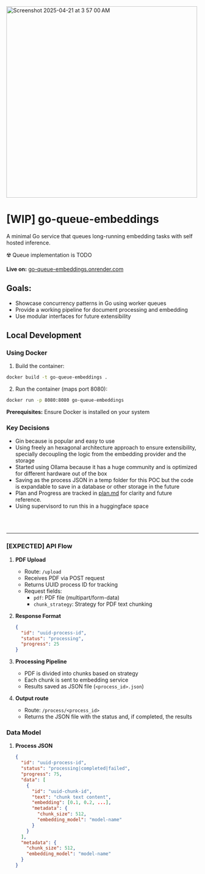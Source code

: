 <img width="500" alt="Screenshot 2025-04-21 at 3 57 00 AM" src="https://github.com/user-attachments/assets/55ae783c-01cc-4336-8204-2289dc5c3358" />

# [WIP] go-queue-embeddings
A minimal Go service that queues long-running embedding tasks with self hosted inference. 

☢️ Queue implementation is TODO

**Live on:**
[go-queue-embeddings.onrender.com
](https://go-queue-embeddings.onrender.com/)

## Goals:
- Showcase concurrency patterns in Go using worker queues
- Provide a working pipeline for document processing and embedding
- Use modular interfaces for future extensibility

## Local Development

### Using Docker

1. Build the container:
```bash
docker build -t go-queue-embeddings .
```

2. Run the container (maps port 8080):
```bash
docker run -p 8080:8080 go-queue-embeddings
```

**Prerequisites:** Ensure Docker is installed on your system

### Key Decisions
- Gin because is popular and easy to use
- Using freely an hexagonal architecture approach to ensure extensibility, specially decoupling the logic from the embedding provider and the storage
- Started using Ollama because it has a huge community and is optimized for different hardware out of the box
- Saving as the process JSON in a temp folder for this POC but the code is expandable to save in a database or other storage in the future
- Plan and Progress are tracked in [plan.md](plan.md) for clarity and future reference.
- Using supervisord to run this in a huggingface space

<br />
<br />

******

### [EXPECTED] API Flow
1. **PDF Upload**
   - Route: `/upload`
   - Receives PDF via POST request
   - Returns UUID process ID for tracking
   - Request fields:
     - `pdf`: PDF file (multipart/form-data)
     - `chunk_strategy`: Strategy for PDF text chunking

2. **Response Format**
   ```json
   {
     "id": "uuid-process-id",
     "status": "processing",
     "progress": 25
   }
   ```

3. **Processing Pipeline**
   - PDF is divided into chunks based on strategy
   - Each chunk is sent to embedding service
   - Results saved as JSON file (`<process_id>.json`)


4. **Output route**
   - Route: `/process/<process_id>`
   - Returns the JSON file with the status and, if completed, the results

### Data Model
 
1. **Process JSON**
   ```json
   {
     "id": "uuid-process-id",
     "status": "processing|completed|failed",
     "progress": 75,
     "data": [
       {
         "id": "uuid-chunk-id",
         "text": "chunk text content",
         "embedding": [0.1, 0.2, ...],
         "metadata": {
           "chunk_size": 512,
           "embedding_model": "model-name"
         }
       }
     ],
     "metadata": {
       "chunk_size": 512,
       "embedding_model": "model-name"
     }
   }
   ```
